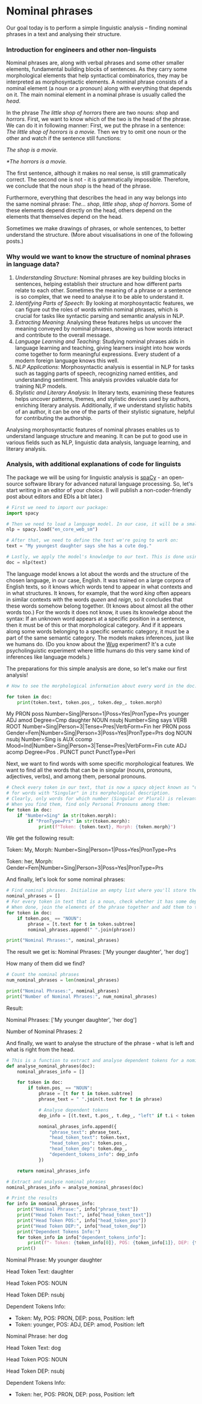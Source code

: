 # Nominal phrases
Our goal today is to perform a simple linguistic analysis – finding nominal phrases in a text and analysing their structure.

### Introduction for engineers and other non-linguists
Nominal phrases are, along with verbal phrases and some other smaller elements, fundamental building blocks of sentences. As they carry some morphological elements that help syntactical combinatorics, they may be interpreted as morphosyntactic elements. A nominal phrase consists of a nominal element (a noun or a pronoun) along with everything that depends on it. The main nominal element in a nominal phrase is usually called the *head*.

In the phrase _The little shop of horrors_ there are two nouns: _shop_ and _horrors_.  First, we want to know which of the two is the head of the phrase. We can do it in following manner: First, we put the phrase in a sentence:  _The little shop of horrors is a movie._ Then we try to omit one noun or the other and watch if the sentence still functions:

_The shop is a movie._

_*The horrors is a movie._ 

The first sentence, although it makes no real sense, is still grammatically correct. The second one is not - it is grammatically impossible. Therefore, we conclude that the noun _shop_ is the head of the phrase.

Furthermore, everything that describes the head in any way belongs into the same nominal phrase: _The… shop_, _little shop_, _shop of horrors_. Some of these elements depend directly on the head, others depend on the elements that themselves depend on the head.

Sometimes we make drawings of phrases, or whole sentences, to better understand the structure. (More about visualisations in one of the following posts.)

### Why would we want to know the structure of nominal phrases in language data?

1. *Understanding Structure*: Nominal phrases are key building blocks in sentences, helping establish their structure and how different parts relate to each other. Sometimes the meaning of a phrase or a sentence is so complex, that we need to analyse it to be able to understand it.
2. *Identifying Parts of Speech*: By looking at morphosyntactic features, we can figure out the roles of words within nominal phrases, which is crucial for tasks like syntactic parsing and semantic analysis in NLP.
3. *Extracting Meaning*: Analysing these features helps us uncover the meaning conveyed by nominal phrases, showing us how words interact and contribute to the overall message.
4. *Language Learning and Teaching*: Studying nominal phrases aids in language learning and teaching, giving learners insight into how words come together to form meaningful expressions. Every student of a modern foreign language knows this well.
5. *NLP Applications*: Morphosyntactic analysis is essential in NLP for tasks such as tagging parts of speech, recognizing named entities, and understanding sentiment. This analysis provides valuable data for training NLP models.
6. *Stylistic and Literary Analysis*: In literary texts, examining these features helps uncover patterns, themes, and stylistic devices used by authors, enriching literary analysis. Additionally, if we understand stylistic habits of an author, it can be one of the parts of their stylistic signature, helpful for contributing the authorship.

Analysing morphosyntactic features of nominal phrases enables us to understand language structure and meaning. It can be put to good use in various fields such as NLP, linguistic data analysis, language learning, and literary analysis.

### Analysis, with additional explanations of code for linguists
The package we will be using for linguistic analysis is [spaCy](https://spacy.io) - an open-source software library for advanced natural language processing. So, let's start writing in an editor of your choice. (I will publish a non-coder-friendly post about editors and EDIs a bit later.)

```python
# First we need to import our package:
import spacy

# Then we need to load a language model. In our case, it will be a small model for English:
nlp = spacy.load("en_core_web_sm")

# After that, we need to define the text we're going to work on:
text = "My youngest daughter says she has a cute dog."

# Lastly, we apply the model's knowledge to our text. This is done using the following line of code:
doc = nlp(text)
```

The language model knows a lot about the words and the structure of the chosen language, in our case, English. It was trained on a large corpora of English texts, so it knows which words tend to appear in what contexts and in what structures. It knows, for example, that the word _king_ often appears in similar contexts with the words _queen_ and _reign_, so it concludes that these words somehow belong together. (It knows about almost all the other words too.) For the words it does not know, it uses its knowledge about the syntax: If an unknown word appears at a specific position in a sentence, then it must be of this or that morphological category. And if it appears along some words belonging to a specific semantic category, it must be a part of the same semantic category. The models makes inferences, just like we humans do. (Do you know about the [Wug](https://www.oxfordreference.com/display/10.1093/oi/authority.20110803125127433) experiment? It's a cute psycholinguistic experiment where little humans do this very same kind of inferences like language models.)

The preparations for this simple analysis are done, so let's make our first analysis!

```python
# How to see the morphological information about every word in the doc:

for token in doc:
    print(token.text, token.pos_, token.dep_, token.morph)
```
My PRON poss Number=Sing|Person=1|Poss=Yes|PronType=Prs
younger ADJ amod Degree=Cmp
daughter NOUN nsubj Number=Sing
says VERB ROOT Number=Sing|Person=3|Tense=Pres|VerbForm=Fin
her PRON poss Gender=Fem|Number=Sing|Person=3|Poss=Yes|PronType=Prs
dog NOUN nsubj Number=Sing
is AUX ccomp Mood=Ind|Number=Sing|Person=3|Tense=Pres|VerbForm=Fin
cute ADJ acomp Degree=Pos
. PUNCT punct PunctType=Peri

Next, we want to find words with some specific morphological features.
We want to find all the words that can be in singular (nouns, pronouns, adjectives, verbs), and among them, personal pronouns.

```python
# Check every token in our text, that is now a spacy object known as "doc",
# for words with "Singular" in its morphological description.
# Clearly, only words for which number (Singular or Plural) is relevant will be found.
# When you find them, find only Personal Pronouns among them:
for token in doc:
    if "Number=Sing" in str(token.morph):
        if "PronType=Prs" in str(token.morph):
            print(f"Token: {token.text}, Morph: {token.morph}")
```
We get the following result:

Token: My, Morph: Number=Sing|Person=1|Poss=Yes|PronType=Prs

Token: her, Morph: Gender=Fem|Number=Sing|Person=3|Poss=Yes|PronType=Prs


And finally, let's look for some nominal phrases:

```python
# Find nominal phrases. Initialise an empty list where you'll store the phrases.
nominal_phrases = []
# For every token in text that is a noun, check whether it has some dependent elements (a subtree).
# When done, join the elements of the phrase together and add them to the list you named "nominal_phrases".
for token in doc:
    if token.pos_ == "NOUN":
        phrase = [t.text for t in token.subtree]
        nominal_phrases.append(" ".join(phrase))

print("Nominal Phrases:", nominal_phrases)
```
The result we get is: Nominal Phrases: ['My younger daughter', 'her dog']

How many of them did we find?

```python
# Count the nominal phrases
num_nominal_phrases = len(nominal_phrases)

print("Nominal Phrases:", nominal_phrases)
print("Number of Nominal Phrases:", num_nominal_phrases)
```
Result: 

Nominal Phrases: ['My younger daughter', 'her dog']

Number of Nominal Phrases: 2


And finally, we want to analyse the structure of the phrase - what is left and what is right from the head.

```python
# This is a function to extract and analyse dependent tokens for a nominal phrase
def analyse_nominal_phrases(doc):
    nominal_phrases_info = []

    for token in doc:
        if token.pos_ == "NOUN":
            phrase = [t for t in token.subtree]
            phrase_text = " ".join(t.text for t in phrase)

            # Analyse dependent tokens
            dep_info = [(t.text, t.pos_, t.dep_, "left" if t.i < token.i else "right") for t in phrase if t != token]

            nominal_phrases_info.append({
                "phrase_text": phrase_text,
                "head_token_text": token.text,
                "head_token_pos": token.pos_,
                "head_token_dep": token.dep_,
                "dependent_tokens_info": dep_info
            })

    return nominal_phrases_info

# Extract and analyse nominal phrases
nominal_phrases_info = analyse_nominal_phrases(doc)

# Print the results
for info in nominal_phrases_info:
    print("Nominal Phrase:", info["phrase_text"])
    print("Head Token Text:", info["head_token_text"])
    print("Head Token POS:", info["head_token_pos"])
    print("Head Token DEP:", info["head_token_dep"])
    print("Dependent Tokens Info:")
    for token_info in info["dependent_tokens_info"]:
        print(f"- Token: {token_info[0]}, POS: {token_info[1]}, DEP: {token_info[2]}, Position: {token_info[3]}")
    print()
```
Nominal Phrase: My younger daughter

Head Token Text: daughter

Head Token POS: NOUN

Head Token DEP: nsubj

Dependent Tokens Info:

- Token: My, POS: PRON, DEP: poss, Position: left
- Token: younger, POS: ADJ, DEP: amod, Position: left

Nominal Phrase: her dog

Head Token Text: dog

Head Token POS: NOUN

Head Token DEP: nsubj

Dependent Tokens Info:

- Token: her, POS: PRON, DEP: poss, Position: left
